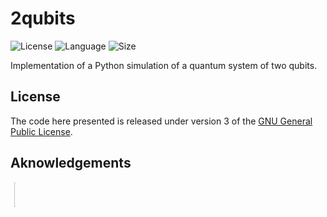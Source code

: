 # 2qubits

![License](https://img.shields.io/github/license/diegoscantam/2qubits)
![Language](https://img.shields.io/badge/language-c%2B%2B-blue)
![Size](https://img.shields.io/github/repo-size/diegoscantam/2qubits)

Implementation of a Python simulation of a quantum system of two qubits.

## License

The code here presented is released under version 3 of the [GNU General Public License](https://www.gnu.org/licenses/gpl-3.0.html).

## Aknowledgements
<button style="border: transparent; background-color: transparent;">
    <img align="left" width=10% src="https://avatars.githubusercontent.com/u/112166702?v="> 
</button>

